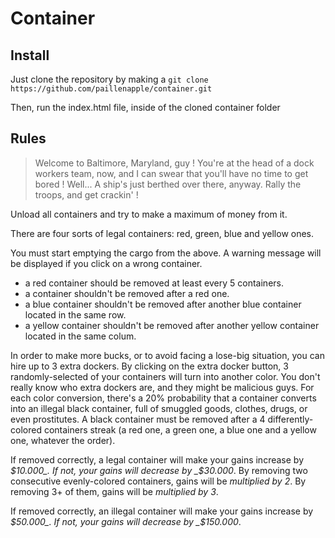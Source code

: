 # Container #

## Install ##

Just clone the repository by making a `git clone https://github.com/paillenapple/container.git`

Then, run the index.html file, inside of the cloned container folder

## Rules

> Welcome to Baltimore, Maryland, guy !
> You're at the head of a dock workers team, now, and I can swear that you'll have no time to get bored !
> Well... A ship's just berthed over there, anyway. Rally the troops, and get crackin' !

Unload all containers and try to make a maximum of money from it.

There are four sorts of legal containers: red, green, blue and yellow ones.

You must start emptying the cargo from the above. A warning message will be displayed if you click on a wrong container.

* a red container should be removed at least every 5 containers.
* a container shouldn't be removed after a red one.
* a blue container shouldn't be removed after another blue container located in the same row.
* a yellow container shouldn't be removed after another yellow container located in the same colum.
 
In order to make more bucks, or to avoid facing a lose-big situation, you can hire up to 3 extra dockers. By clicking on the extra docker button, 3 randomly-selected of your containers will turn into another color.
You don't really know who extra dockers are, and they might be malicious guys. For each color conversion, there's a 20% probability that a container converts into an illegal black container, full of smuggled goods, clothes, drugs, or even prostitutes.
A black container must be removed after a 4 differently-colored containers streak (a red one, a green one, a blue one and a yellow one, whatever the order).

If removed correctly, a legal container will make your gains increase by _$10.000_. If not, your gains will decrease by _$30.000_.
By removing two consecutive evenly-colored containers, gains will be _multiplied by 2_. 
By removing 3+ of them, gains will be _multiplied by 3_.

If removed correctly, an illegal container will make your gains increase by _$50.000_. If not, your gains will decrease by _$150.000_.

